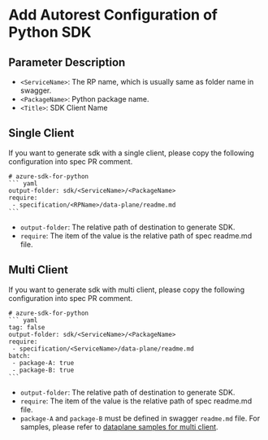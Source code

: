# Add Autorest Configuration of Python SDK

## Parameter Description

- `<ServiceName>`: The RP name, which is usually same as folder name in swagger.
- `<PackageName>`: Python package name.
- `<Title>`: SDK Client Name

## Single Client
If you want to generate sdk with a single client, please copy the following configuration into spec PR comment.
~~~
# azure-sdk-for-python
``` yaml
output-folder: sdk/<ServiceName>/<PackageName>
require:
 - specification/<RPName>/data-plane/readme.md
```
~~~
- `output-folder`: The relative path of destination to generate SDK.
- `require`: The item of the value is the relative path of spec readme.md file.

## Multi Client
If you want to generate sdk with multi client, please copy the following configuration into spec PR comment.
~~~
# azure-sdk-for-python
``` yaml
tag: false
output-folder: sdk/<ServiceName>/<PackageName>
require:
 - specification/<ServiceName>/data-plane/readme.md
batch:
 - package-A: true
 - package-B: true
```

~~~
- `output-folder`: The relative path of destination to generate SDK.
- `require`: The item of the value is the relative path of spec readme.md file.
- `package-A` and `package-B` must be defined in swagger `readme.md` file. For samples, please refer to [dataplane samples for multi client](../../samplefiles-dp/samplefiles-dp-for-multi-client).
